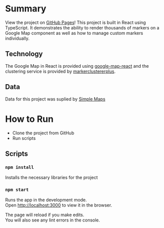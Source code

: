 # Summary

View the project on [GitHub Pages](https://rayhuck.github.io/city-viewer/)! This project is built in React using TypeScript. It demonstrates the ability to render thousands of markers on a Google Map component as well as how to manage custom markers individually.

## Technology

The Google Map in React is provided using [google-map-react](https://github.com/google-map-react/google-map-react) and the clustering service is provided by [markerclustererplus](https://github.com/googlemaps/v3-utility-library/tree/master/packages/markerclustererplus).

## Data

Data for this project was suplied by [Simple Maps](https://simplemaps.com/data/world-cities)

# How to Run

- Clone the project from GitHub
- Run scripts

## Scripts

### `npm install`

Installs the necessary libraries for the project

### `npm start`

Runs the app in the development mode.<br />
Open [http://localhost:3000](http://localhost:3000) to view it in the browser.

The page will reload if you make edits.<br />
You will also see any lint errors in the console.
